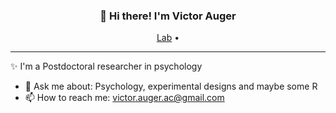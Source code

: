 
<h3 align="center">👋 Hi there! I'm Victor Auger </h3>
<p align="center">
  <a href=https://victorauger.github.io/>Lab</a> •
</p>

---
✨ I'm a Postdoctoral researcher in psychology

- 💬 Ask me about: Psychology, experimental designs and maybe some R
- 📫 How to reach me: victor.auger.ac@gmail.com


